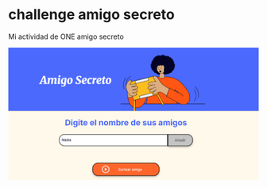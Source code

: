 # challenge amigo secreto

Mi actividad de ONE amigo secreto

![alt text](./assets/amigosecreto.png)
